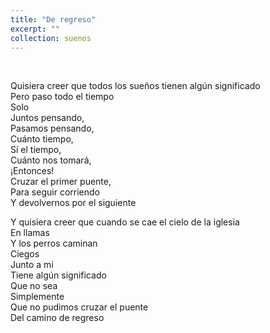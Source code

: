 ```yaml
---
title: "De regreso"
excerpt: ""
collection: suenos
---
```

&nbsp;&nbsp;&nbsp;
<p>
Quisiera creer que todos los sueños tienen algún significado <br>
Pero paso todo el tiempo <br> 
Solo  <br>
Juntos pensando,<br> 
Pasamos pensando,<br>
Cuánto tiempo,  <br>
Sí el tiempo,  <br>
Cuánto nos tomará,<br>
¡Entonces!  <br>
Cruzar el primer puente,<br>  
Para seguir corriendo <br>
Y devolvernos por el siguiente<br>  
</p>
<p>
Y quisiera creer que cuando se cae el cielo de la iglesia<br>  
En llamas  <br>
Y los perros caminan<br>  
Ciegos  <br>
Junto a mi  <br>
Tiene algún significado<br>  
Que no sea  <br>
Simplemente  <br>
Que no pudimos cruzar el puente<br>  
Del camino de regreso <br>
</p>
 
